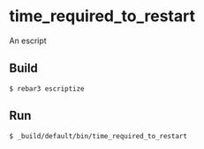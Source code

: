 time_required_to_restart
=====

An escript

Build
-----

    $ rebar3 escriptize

Run
---

    $ _build/default/bin/time_required_to_restart
